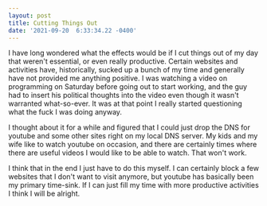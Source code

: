 ```yaml
--- 
layout: post 
title: Cutting Things Out 
date: '2021-09-20  6:33:34.22 -0400' 
--- 
```

I have long wondered what the effects would be if I cut things out of my day that weren't essential, or even 
really productive. Certain websites and activities have, historically, sucked up a bunch of my time and 
generally have not provided me anything positive. I was watching a video on programming on Saturday before going 
out to start working, and the guy had to insert his political thoughts into the video even though it wasn't 
warranted what-so-ever. It was at that point I really started questioning what the fuck I was doing anyway. 

I thought about it for a while and figured that I could just drop the DNS for youtube and some other sites right 
on my local DNS server. My kids and my wife like to watch youtube on occasion, and there are certainly times 
where there are useful videos I would like to be able to watch. That won't work. 

I think that in the end I just have to do this myself. I can certainly block a few websites that I don't want to 
visit anymore, but youtube has basically been my primary time-sink. If I can just fill my time with more 
productive activities I think I will be alright. 
